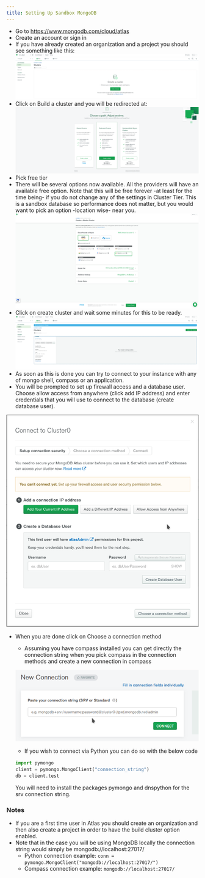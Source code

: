 ```yaml
---
title: Setting Up Sandbox MongoDB
---
```

- Go to https://www.mongodb.com/cloud/atlas
- Create an account or sign in 
- If you have already created an organization and a project you should see something like this:
![cluster0](images/cluster0.png)
- Click on Build a cluster and you will be redirected at:
![cluster0](images/cluster1.png)
- Pick free tier
- There will be several options now available. All the providers will have an available free option. Note that this will be free forever -at least for the time being- if you do not change any of the settings in Cluster Tier. This is a sandbox database so performance does not matter, but you would want to pick an option -location wise- near you. 
![cluster1](images/cluster3.png)
- Click on create cluster and wait some minutes for this to be ready.
![cluster2](images/cluster4.png)
- As soon as this is done you can try to connect to your instance with any of mongo shell, compass or an application. 
- You will be prompted to set up firewall access and a database user. Choose allow access from anywhere (click add IP address) and enter credentials that you will use to connect to the database (create database user).

![cluster3](images/pastedimage0.png)
- When you are done click on Choose a connection method
  - Assuming you have compass installed you can get directly the connection string when you pick compass in the connection methods and create a new connection in compass
  
  ![cluster4](images/pastedimage1.png)
  - If you wish to connect via Python you can do so with the below code
  ```python
  import pymongo
  client = pymongo.MongoClient("connection_string")
  db = client.test
  ```
  You will need to install the packages pymongo and dnspython for the srv connection string.  


### Notes
- If you are a first time user in Atlas you should create an organization and then also create a project in order to have the build cluster option enabled.
- Note that in the case you will be using MongoDB locally the connection string would simply be mongodb://localhost:27017/
   - Python connection example:
  `conn = pymongo.MongoClient("mongodb://localhost:27017/")`
   - Compass connection example:
  `mongodb://localhost:27017/`
